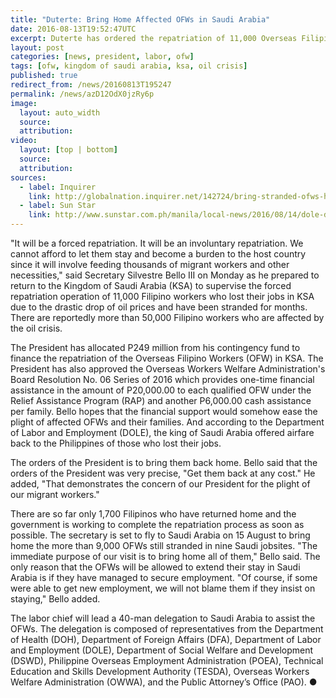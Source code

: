```yaml
---
title: "Duterte: Bring Home Affected OFWs in Saudi Arabia"
date: 2016-08-13T19:52:47UTC
excerpt: Duterte has ordered the repatriation of 11,000 Overseas Filipino Workers in Saudi Arabia after they lost their jobs due to retrenchments because of the oil crisis that led companies to lay off workers or shutdown their operations.
layout: post
categories: [news, president, labor, ofw]
tags: [ofw, kingdom of saudi arabia, ksa, oil crisis]
published: true
redirect_from: /news/20160813T195247
permalink: /news/azD12OdX0jzRy6p
image:
  layout: auto_width
  source: 
  attribution: 
video:
  layout: [top | bottom]
  source: 
  attribution: 
sources:
  - label: Inquirer
    link: http://globalnation.inquirer.net/142724/bring-stranded-ofws-home-saudi-duterte
  - label: Sun Star
    link: http://www.sunstar.com.ph/manila/local-news/2016/08/14/dole-deploy-more-labor-attaches-saudi-491325
---
```


"It will be a forced repatriation. It will be an involuntary repatriation. We cannot afford to let them stay and become a burden to the host country since it 
will involve feeding thousands of migrant workers and other necessities," said Secretary Silvestre Bello III on Monday as he prepared to return to the Kingdom of Saudi Arabia (KSA) to supervise the forced repatriation operation of 11,000 Filipino workers who lost their jobs in KSA due to the drastic drop of oil prices and have been stranded for months.
There are reportedly more than 50,000 Filipino workers who are affected by the oil crisis.

The President has allocated P249 million from his contingency fund to finance the repatriation of the Overseas Filipino Workers (OFW) in KSA.
The President has also approved the Overseas Workers Welfare Administration's Board Resolution No. 06 Series of 2016 which provides one-time financial assistance in the amount of P20,000.00 to each qualified OFW under the Relief Assistance Program (RAP) and another P6,000.00 cash assistance per family.
Bello hopes that the financial support would somehow ease the plight of affected OFWs and their families.
And according to the Department of Labor and Employment (DOLE), the king of Saudi Arabia offered airfare back to the Philippines of those who lost their jobs.

The orders of the President is to bring them back home.
Bello said that the orders of the President was very precise, "Get them back at any cost."
He added, "That demonstrates the concern of our President for the plight of our migrant workers."

There are so far only 1,700 Filipinos who have returned home and the government is working to complete the repatriation process as soon as possible.
The secretary is set to fly to Saudi Arabia on 15 August to bring home the more than 9,000 OFWs still stranded in nine Saudi jobsites.
"The immediate purpose of our visit is to bring home all of them," Bello said.
The only reason that the OFWs will be allowed to extend their stay in Saudi Arabia is if they have managed to secure employment.
"Of course, if some were able to get new employment, we will not blame them if they insist on staying," Bello added.

The labor chief will lead a 40-man delegation to Saudi Arabia to assist the OFWs.
The delegation is composed of representatives from the Department of Health (DOH), Department of Foreign Affairs (DFA), Department of Labor and Employment (DOLE), Department of Social Welfare and Development (DSWD), Philippine Overseas Employment Administration (POEA), Technical Education and Skills Development Authority (TESDA), Overseas Workers Welfare Administration (OWWA), and the Public Attorney’s Office (PAO).
&#x25cf;



